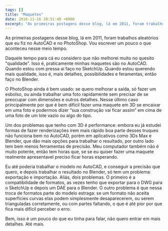 ```yaml
---
tags: []
title: "Maquetes"
date: 2016-11-16 20:51:40 +0000
excerpt: "As primeiras postagens desse blog, lá em 2011, foram trabalhos aleatórios que eu fiz no AutoCAD e no PhotoShop. Vou escrever um pouco o que..."
---
```


As primeiras postagens desse blog, lá em 2011, foram trabalhos aleatórios que eu fiz no AutoCAD e no PhotoShop. Vou escrever um pouco o que aconteceu nesse meio tempo.

Daquele tempo para cá eu considero que não melhorei muito no quesito "qualidade". Isso é, praticamente minhas maquetes são no AutoCAD. Quando estou com pressa aí faço no SketchUp. Quando estou querendo mais qualidade, isso é, mais detalhes, possibilidades e feramentas, então faço no Blender.

O PhotoShop ainda é bem usado: se quero melhorar a saída, só fazer um esbolso, ou ainda trabalhar uma foto rapidamente sem precisar de se preocupar com dimensões e outros detalhes. Nesse último caso principalmente por que é bem difícil fazer uma maquete em 3D se encaixar em uma foto e podermos dizer “sua construção vai ficar assim” em cima de uma foto de um lote vazio ou algo do tipo.

Um dos problemas que tenho com 3D é performance: embora eu já estudei formas de fazer renderizações irem mais rápido boa parte desses truques não funciona bem no AutoCAD, porém em aplicativos como 3Ds Max e Blender, que dão mais opções para trabalhar o resultado, por outro lado tem bem menos ferramentas de precisão. Meu computador também não é muito potente, então tem horas que, se se eu quiser fazer uma maquete realmente apresentavel preciso ficar horas esperando.

Eu até poderia trabalhar o modelo no AutoCAD, e conseguir a precisão que quero, e depois trabalhar o resultado no Blender, só tem um problema: exportação e importação. Aliás, dois problemas. O primeiro é a compatibilidade de formatos, as vezes tenho que exportar para o DWG para o SketchUp e depois um DAE para o Blender. O outro problema é que nessa troca de formatos parte do modelo estraga: se um formato não aceita superfícies curvas elas podem simplesmente desaparecerem, ou serem trianguladas corretamente, ou com partes faltando, o que é até pior por que fica mais difícil perceber o erro.

Bem, isso é um pouco do que eu tinha para falar, não quero entrar em mais detalhes. Até mais.